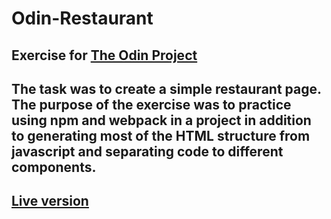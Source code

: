 # Odin-Restaurant

## Exercise for [The Odin Project](https://www.theodinproject.com/lessons/node-path-javascript-restaurant-page)

## The task was to create a simple restaurant page. The purpose of the exercise was to practice using npm and webpack in a project in addition to generating most of the HTML structure from javascript and separating code to different components.

## [Live version](https://etereke.github.io/odin-restaurant/)